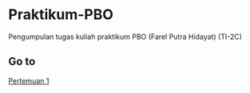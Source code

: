 # Praktikum-PBO
Pengumpulan tugas kuliah praktikum PBO
(Farel Putra Hidayat)
(TI-2C)

## Go to

[Pertemuan 1](https://github.com/farelkun/Praktikum-PBO/tree/master/Pertemuan%201)
